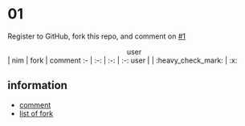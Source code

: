 # 01
Register to GitHub, fork this repo, and comment on [#1](https://github.com/dudung/nt6094-01-2022-1/issues/1)


<center>user</center> | nim | fork | comment
:- | :-: | :-: | :-:
user |  | :heavy_check_mark: | :x:


## information
+ [comment](https://github.com/dudung/nt6094-01-2022-1/issues/1)
+ [list of fork](https://github.com/dudung/nt6094-01-2022-1/network/members)